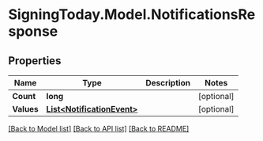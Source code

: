 
# SigningToday.Model.NotificationsResponse

## Properties

Name | Type | Description | Notes
------------ | ------------- | ------------- | -------------
**Count** | **long** |  | [optional] 
**Values** | [**List&lt;NotificationEvent&gt;**](NotificationEvent.md) |  | [optional] 

[[Back to Model list]](../README.md#documentation-for-models)
[[Back to API list]](../README.md#documentation-for-api-endpoints)
[[Back to README]](../README.md)

